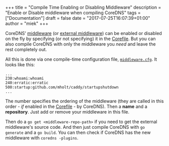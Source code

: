 +++
title = "Compile Time Enabling or Disabling Middleware"
description = "Enable or Disable middleware when compiling CoreDNS"
tags = ["Documentation"]
draft = false
date = "2017-07-25T16:07:39+01:00"
author = "miek"
+++

CoreDNS' [middleware](/middleware) (or [external middleware](/exmiddleware)) can be enabled or
disabled on the fly by specifying (or not specifying) it in the
[Corefile](/2017/07/23/corefile-explained/). But you can also compile CoreDNS with only the
middleware you *need* and leave the rest completely out.

All this is done via one compile-time configuration file,
[`middleware.cfg`](https://github.com/coredns/coredns/blob/master/middleware.cfg). It looks like this:

~~~
...
230:whoami:whoami
240:erratic:erratic
500:startup:github.com/mholt/caddy/startupshutdown
...
~~~

The number specifies the ordering of the middleware (they are called in this order - *if* enabled in
the [Corefile](/2017/07/23/corefile-explained/) - by CoreDNS). Then a **name** and a **repository**.
Just add or remove your middleware in this file.

Then do a `go get <middleware-repo-path>` if you need to get the external middleware's source code.
And then just compile CoreDNS with `go generate` and a `go build`. You can then check if CoreDNS has
the new middleware with `coredns -plugins`.

